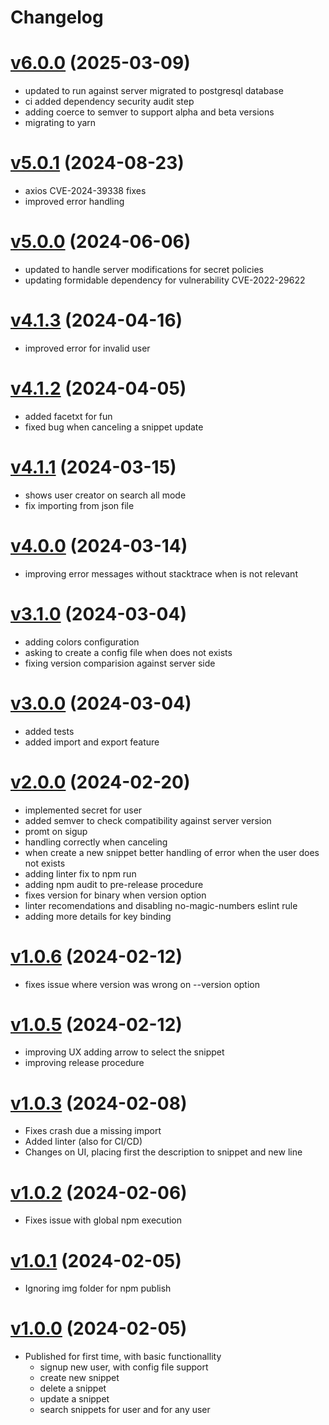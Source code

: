 # Changelog

# [v6.0.0](https://github.com/carvilsi/pwyll-cli/releases/tag/v6.0.0) (2025-03-09)

- updated to run against server migrated to postgresql database
- ci added dependency security audit step
- adding coerce to semver to support alpha and beta versions
- migrating to yarn

# [v5.0.1](https://github.com/carvilsi/pwyll-cli/releases/tag/v5.0.1) (2024-08-23)

- axios CVE-2024-39338 fixes
- improved error handling

# [v5.0.0](https://github.com/carvilsi/pwyll-cli/releases/tag/v5.0.0) (2024-06-06)

- updated to handle server modifications for secret policies
- updating formidable dependency for vulnerability CVE-2022-29622

# [v4.1.3](https://github.com/carvilsi/pwyll-cli/releases/tag/v4.1.3) (2024-04-16)

- improved error for invalid user

# [v4.1.2](https://github.com/carvilsi/pwyll-cli/releases/tag/v4.1.2) (2024-04-05)

- added facetxt for fun
- fixed bug when canceling a snippet update

# [v4.1.1](https://github.com/carvilsi/pwyll-cli/releases/tag/v4.1.1) (2024-03-15)

- shows user creator on search all mode
- fix importing from json file

# [v4.0.0](https://github.com/carvilsi/pwyll-cli/releases/tag/v4.0.0) (2024-03-14)

- improving error messages without stacktrace when is not relevant

# [v3.1.0](https://github.com/carvilsi/pwyll-cli/releases/tag/v3.1.0) (2024-03-04)

- adding colors configuration
- asking to create a config file when does not exists 
- fixing version comparision against server side

# [v3.0.0](https://github.com/carvilsi/pwyll-cli/releases/tag/v3.0.0) (2024-03-04)

- added tests
- added import and export feature

# [v2.0.0](https://github.com/carvilsi/pwyll-cli/releases/tag/v2.0.0) (2024-02-20)

- implemented secret for user 
- added semver to check compatibility against server version
- promt on sigup
- handling correctly when canceling 
- when create a new snippet better handling of error when the user does not exists 
- adding linter fix to npm run
- adding npm audit to pre-release procedure
- fixes version for binary when version option
- linter recomendations and disabling no-magic-numbers eslint rule
- adding more details for key binding

# [v1.0.6](https://github.com/carvilsi/pwyll-cli/releases/tag/v1.0.6) (2024-02-12)

* fixes issue where version was wrong on --version option 

# [v1.0.5](https://github.com/carvilsi/pwyll-cli/releases/tag/v1.0.5) (2024-02-12)

* improving UX adding arrow to select the snippet 
* improving release procedure

# [v1.0.3](https://github.com/carvilsi/pwyll-cli/releases/tag/v1.0.3) (2024-02-08)

* Fixes crash due a missing import
* Added linter (also for CI/CD)
* Changes on UI, placing first the description to snippet and new line

# [v1.0.2](https://github.com/carvilsi/pwyll-cli/releases/tag/v1.0.2) (2024-02-06)

* Fixes issue with global npm execution

# [v1.0.1](https://github.com/carvilsi/pwyll-cli/releases/tag/v1.0.1) (2024-02-05)

* Ignoring img folder for npm publish 

# [v1.0.0](https://github.com/carvilsi/pwyll-cli/releases/tag/v1.0.0) (2024-02-05)

- Published for first time, with basic functionallity
    - signup new user, with config file support
    - create new snippet
    - delete a snippet
    - update a snippet
    - search snippets for user and for any user

